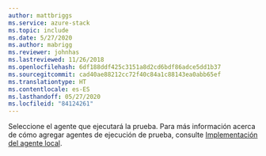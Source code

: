 ```yaml
---
author: mattbriggs
ms.service: azure-stack
ms.topic: include
ms.date: 5/27/2020
ms.author: mabrigg
ms.reviewer: johnhas
ms.lastreviewed: 11/26/2018
ms.openlocfilehash: 6df188ddf425c3151a8d2cd6bdf86adce5dd1b37
ms.sourcegitcommit: cad40ae88212cc72f40c84a1c88143ea0abb65ef
ms.translationtype: HT
ms.contentlocale: es-ES
ms.lasthandoff: 05/27/2020
ms.locfileid: "84124261"
---
```

Seleccione el agente que ejecutará la prueba. Para más información acerca de cómo agregar agentes de ejecución de prueba, consulte [Implementación del agente local](../azure-stack-vaas-local-agent.md).